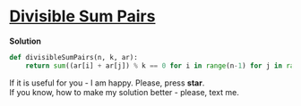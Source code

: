 # [Divisible Sum Pairs](https://www.hackerrank.com/challenges/divisible-sum-pairs)

**Solution**
<br>
```python
def divisibleSumPairs(n, k, ar):
    return sum((ar[i] + ar[j]) % k == 0 for i in range(n-1) for j in range(i+1, n))
```

If it is useful for you - I am happy. Please, press **star**.
<br>
If you know, how to make my solution better - please, text me.
